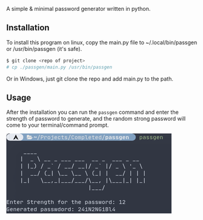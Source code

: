 A simple & minimal password generator written in python.

## Installation
To install this program on linux, copy the main.py file to ~/.local/bin/passgen or /usr/bin/passgen (it's safe).
```bash 
$ git clone <repo of project>
# cp ./passgen/main.py /usr/bin/passgen
```
Or in Windows, just git clone the repo and add main.py to the path.

## Usage
After the installation you can run the `passgen` command and enter the strength of password to generate, and the random strong password will come to your terminal/command prompt.

![Passgen](./passgen.png)
